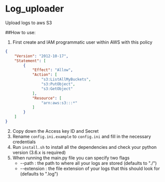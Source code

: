 # Log_uploader

Upload logs to aws S3


##How to use:
1) First create and IAM programmatic user within AWS with this policy
```json
{
    "Version": "2012-10-17",
    "Statement": [
        {
            "Effect": "Allow",
            "Action": [
                "s3:ListAllMyBuckets",
                "s3:PutObject",
                "s3:GetObject"
            ],
            "Resource": [
                "arn:aws:s3:::*"
            ]
        }
    ]
}
```
2) Copy down the Access key ID and Secret
3) Rename `config.ini.example` to `config.ini` and fill in the necessary credentials
4) Run `install.sh` to install all the dependencies and check your python version (3.6.x is required)
5) When running the main.py file you can specify two flags
    -  --path : the path to where all your logs are stored (defaults to "./")
    - --extension : the file extension of your logs that this should look for (defaults to ".log")

